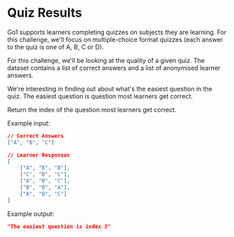 Quiz Results
============

Go1 supports learners completing quizzes on subjects they are learning. For this challenge, we'll focus on multiple-choice format quizzes (each answer to the quiz is one of A, B, C or D). 

For this challenge, we'll be looking at the quality of a given quiz. The dataset contains a list of correct answers and a list of anonymised learner answers. 

We're interesting in finding out about what's the easiest question in the quiz. The easiest question is question most learners get correct.

Return the index of the question most learners get correct.

Example input:
```json
// Correct Answers 
["A", "B", "C"]

// Learner Responses 
[
    ["A", "B", "B"],
    ["C", "B", "C"],
    ["A", "B", "C"],
    ["B", "B", "A"],
    ["A", "B", "C"]
]
```

Example output:
```json
"The easiest question is index 3"
```